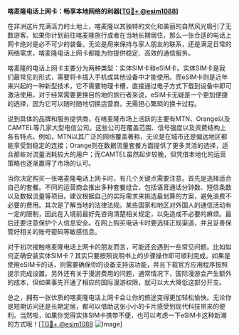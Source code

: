 **喀麦隆电话上网卡：畅享本地网络的利器[[TG💪+ @esim1088](https://t.me/s/esim1088)]**

在非洲这片充满活力的土地上，喀麦隆以其独特的文化和美丽的自然风光吸引了无数游客。如果你计划前往喀麦隆旅行或者在当地长期居住，那么一张合适的电话上网卡绝对是必不可少的装备。无论是用来保持与家人朋友的联系，还是满足日常的网络需求，喀麦隆电话上网卡都能为你提供稳定、高效的通信服务。

喀麦隆的电话上网卡主要分为两种类型：实体SIM卡和eSIM卡。实体SIM卡是我们最常见的形式，需要将卡插入手机或其他设备中才能使用。而eSIM卡则是近年来兴起的一种新型技术，它不需要物理卡槽，直接通过电子方式下载到设备中即可激活使用。对于经常需要更换目的地的旅行者来说，eSIM卡无疑是一个更加便捷的选择，因为它可以随时随地切换运营商，无需担心繁琐的换卡过程。

说到具体的品牌和服务提供商，在喀麦隆市场上活跃的主要有MTN、Orange以及CAMTEL等几家大型电信公司。这些公司在覆盖范围、信号强度以及资费结构上各有特点。例如，MTN以其广泛的网络覆盖著称，无论是在城市还是偏远地区都能享受到稳定的连接；Orange则在数据流量套餐方面提供了更多灵活的选择，适合那些对流量消耗较大的用户；而CAMTEL虽然起步较晚，但凭借本地化的运营策略也逐渐赢得了市场的认可。

当你决定购买一张喀麦隆电话上网卡时，有几个关键点需要注意。首先是选择适合自己的套餐。不同的运营商会推出多种套餐组合，包括语音通话分钟数、短信条数以及数据流量等项目。建议根据自己的实际需求来挑选最划算的方案，避免浪费不必要的费用。其次是了解当地的法律法规。某些国家和地区对外国人的通信活动有一定的限制，因此在入境前最好先咨询清楚相关规定，以免造成不必要的麻烦。最后还要注意保护个人信息安全。在网上购买电话卡时要选择正规渠道，并且妥善保管好相关的账号密码等敏感信息。

对于初次接触喀麦隆电话上网卡的朋友而言，可能还会遇到一些常见问题。比如如何正确安装实体SIM卡？其实只要按照说明书上的步骤操作即可顺利完成。如果是使用eSIM卡的话，则需要确保你的设备支持该功能，并且下载官方应用程序按照提示完成设置。另外还有关于漫游费用的问题，通常情况下，国际漫游会产生额外的成本，但如果事先开通了相应的国际漫游权限，就可以大大降低这部分开支。

总之，拥有一张优质的喀麦隆电话上网卡会让你的旅途变得更加轻松愉快。无论你是短期访问还是长期定居，都可以借助这张小小的卡片感受到现代科技带来的便利。当然啦，如果你觉得实体SIM卡携带不便，也可以考虑一下eSIM卡这种新潮的方式哦！[[TG💪+ @esim1088](https://t.me/s/esim1088) ![Image](https://i.postimg.cc/4NQfJmqS/Snipaste-2025-05-13-00-14-12.png)]
